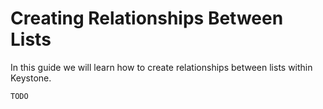 <!--[meta]
section: guides
title: Creating Relationships Between Lists
[meta]-->

# Creating Relationships Between Lists

In this guide we will learn how to create relationships between lists within Keystone.

```DOCS_TODO
TODO
```
